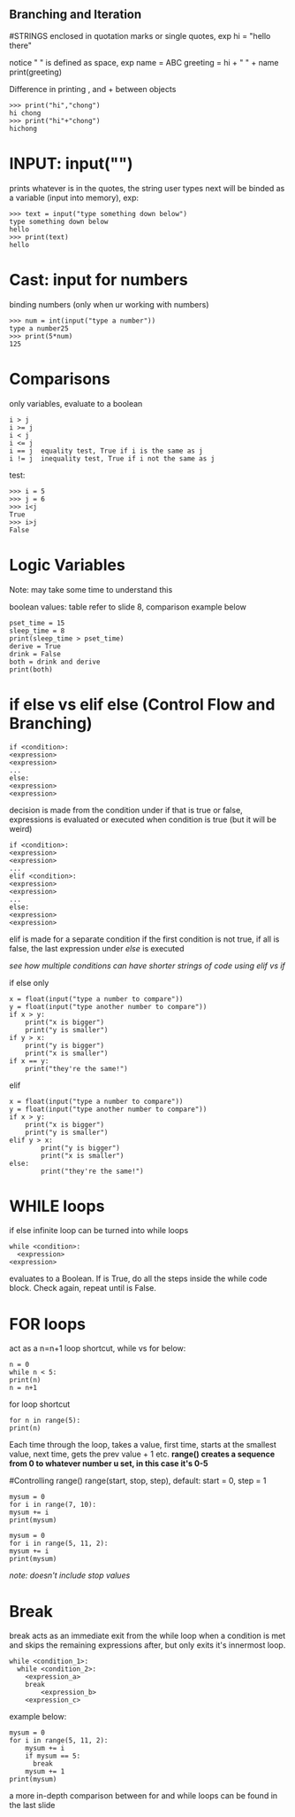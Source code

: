## Branching and Iteration
#STRINGS
enclosed in quotation marks or single quotes, exp
hi = "hello there"

notice " " is defined as space, exp
name = ABC
greeting = hi + " " + name
print(greeting)

Difference in printing , and + between objects
```
>>> print("hi","chong")
hi chong
>>> print("hi"+"chong")
hichong
```

# INPUT: input("")
prints whatever is in the quotes, the string user types next will be binded as a variable (input into memory), exp:
```
>>> text = input("type something down below")
type something down below
hello
>>> print(text)
hello
```
# Cast: input for numbers
binding numbers (only when ur working with numbers)
```
>>> num = int(input("type a number"))
type a number25
>>> print(5*num)
125
```
# Comparisons
only variables, evaluate to a boolean
```
i > j
i >= j
i < j
i <= j
i == j  equality test, True if i is the same as j
i != j  inequality test, True if i not the same as j
```
test:
```
>>> i = 5
>>> j = 6
>>> i<j
True
>>> i>j
False
```
# Logic Variables
Note: may take some time to understand this

boolean values: table refer to slide 8, comparison example below
```
pset_time = 15
sleep_time = 8
print(sleep_time > pset_time)
derive = True
drink = False
both = drink and derive
print(both)
```
# if else vs elif else (Control Flow and Branching)
```
if <condition>:
<expression>
<expression>
...
else:
<expression>
<expression>
```
decision is made from the condition under if that is true or false, expressions is evaluated or executed when condition is true
(but it will be weird)

```
if <condition>:
<expression>
<expression>
...
elif <condition>:
<expression>
<expression>
...
else:
<expression>
<expression>
```
elif is made for a separate condition if the first condition is not true, if all is false, the last expression under *else* is executed

*see how multiple conditions can have shorter strings of code using elif vs if*

if else only
```
x = float(input("type a number to compare"))
y = float(input("type another number to compare"))
if x > y:
    print("x is bigger")
    print("y is smaller")
if y > x:
    print("y is bigger")
    print("x is smaller")
if x == y:
    print("they're the same!")
```

elif
```
x = float(input("type a number to compare"))
y = float(input("type another number to compare"))
if x > y:
    print("x is bigger")
    print("y is smaller")
elif y > x:
        print("y is bigger")
        print("x is smaller")
else:
        print("they're the same!")
```

# WHILE loops
if else infinite loop can be turned into while loops 
```
while <condition>:
  <expression>
<expression>
```
<condition> evaluates to a Boolean. If <condition> is True, do all the steps inside the while code block. Check <condition> again, repeat until <condition> is False.

# FOR loops
act as a n=n+1 loop shortcut, while vs for below:
```
n = 0
while n < 5:
print(n)
n = n+1
```

for loop shortcut
```
for n in range(5):
print(n)
```
Each time through the loop, <variable> takes a value, first time, <variable> starts at the smallest value, next time, <variable> gets the prev value + 1
etc. **range() creates a sequence from 0 to whatever number u set, in this case it's 0-5**

#Controlling range() 
range(start, stop, step), default: start = 0, step = 1
```
mysum = 0
for i in range(7, 10):
mysum += i
print(mysum)

mysum = 0
for i in range(5, 11, 2):
mysum += i
print(mysum)
```
*note: doesn't include stop values*

# Break
break acts as an immediate exit from the while loop when a condition is met and skips the remaining expressions after, but only exits it's innermost loop.
```
while <condition_1>:
  while <condition_2>:
    <expression_a>
    break
        <expression_b>
    <expression_c>
```
example below:
```
mysum = 0
for i in range(5, 11, 2):
    mysum += i
    if mysum == 5:
      break
    mysum += 1
print(mysum)
```
a more in-depth comparison between for and while loops can be found in the last slide







